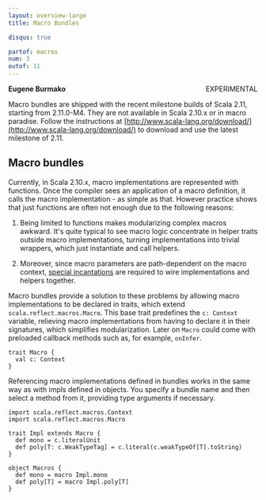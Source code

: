 ```yaml
---
layout: overview-large
title: Macro Bundles

disqus: true

partof: macros
num: 3
outof: 11
---
```

<span class="label warning" style="float: right;">EXPERIMENTAL</span>

**Eugene Burmako**

Macro bundles are shipped with the recent milestone builds of Scala 2.11, starting from 2.11.0-M4. They are not available in Scala 2.10.x or in macro paradise. Follow the instructions at [http://www.scala-lang.org/download/](http://www.scala-lang.org/download/) to download and use the latest milestone of 2.11.

## Macro bundles

Currently, in Scala 2.10.x, macro implementations are represented with functions. Once the compiler sees an application of a macro definition,
it calls the macro implementation - as simple as that. However practice shows that just functions are often not enough due to the
following reasons:

1. Being limited to functions makes modularizing complex macros awkward. It's quite typical to see macro logic concentrate in helper
traits outside macro implementations, turning implementations into trivial wrappers, which just instantiate and call helpers.

2. Moreover, since macro parameters are path-dependent on the macro context, [special incantations](/overviews/macros/overview.html#writing_bigger_macros) are required to wire implementations and helpers together.

Macro bundles provide a solution to these problems by allowing macro implementations to be declared in traits, which extend
`scala.reflect.macros.Macro`. This base trait predefines the `c: Context` variable, relieving macro implementations from having
to declare it in their signatures, which simplifies modularization. Later on `Macro` could come with preloaded callback methods
such as, for example, `onInfer`.

    trait Macro {
      val c: Context
    }

Referencing macro implementations defined in bundles works in the same way as with impls defined in objects. You specify a bundle name
and then select a method from it, providing type arguments if necessary.

    import scala.reflect.macros.Context
    import scala.reflect.macros.Macro

    trait Impl extends Macro {
      def mono = c.literalUnit
      def poly[T: c.WeakTypeTag] = c.literal(c.weakTypeOf[T].toString)
    }

    object Macros {
      def mono = macro Impl.mono
      def poly[T] = macro Impl.poly[T]
    }
